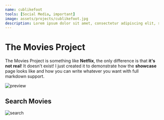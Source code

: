 ```yaml
---
name: cublikefoot
tools: [Social Media, important]
image: assets/projects/cublikefoot.jpg
description: Lorem ipsum dolor sit amet, consectetur adipiscing elit, sed do eiusmod tempor incididunt ut labore et dolore magna aliqua.
---
```


# The Movies Project

The Movies Project is something like **Netflix**, the only difference is that **it's not real**! It doesn't exist! I just created it to demonstrate how the **showcase** page looks like and how you can write whatever you want with full markdown support.

![preview](https://www.sketchappsources.com/resources/source-image/we-were-soldiers-landing-page-dbruggisser.jpg)

## Search Movies

![search](https://www.sketchappsources.com/resources/source-image/microsoft-windows-10-virtual-keyboard-diogo-sousa.png)